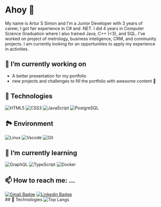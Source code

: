 # Ahoy 👋
My name is Artur S Simon and I'm a Junior Developer with 3 years of career, I got fair experience in C# and .NET. I did 4 years in Computer Science Graduation where I also trained Java, C++ (<3), and SQL. I've worked on project of metrology, business inteligence, CRM, and community projects. I am currently looking for an opportunities to apply my experience in activities.

## 🔭 I’m currently working on
<ul> 
  <li>A better presentation for my portfolio </li>
  <li>new projects and challenges to fill the portfolio with awesome content 🤘 </li>
</ul>

## 🧙‍ Technologies

![HTML5](https://img.shields.io/badge/-HTML5-E34F26?style=flat-square&logo=html5&logoColor=white)
![CSS3](https://img.shields.io/badge/-CSS3-1572B6?style=flat-square&logo=css3)
![JavaScript](https://img.shields.io/badge/-JavaScript-F7DF1E?style=flat-square&logo=javascript&logoColor=black)
![PostgreSQL](https://img.shields.io/badge/-PostgreSQL-336791?style=flat-square&logo=postgresql)

## 🏞 Environment

![Linux](https://img.shields.io/badge/-Linux-E95420?style=flat-square&logo=ubuntu&logoColor=white)
![Vscode](https://img.shields.io/badge/-VScode-007ACC?style=flat-square&logo=visual-studio-code)
![Git](https://img.shields.io/badge/-Git-F05032?style=flat-square&logo=git&logoColor=white)

## 🌱 I’m currently learning

![GraphQL](https://img.shields.io/badge/-GraphQL-E10098?style=flat-square&logo=graphql)
![TypeScript](https://img.shields.io/badge/-TypeScript-007ACC?style=flat-square&logo=typescript&logoColor=white)
![Docker](https://img.shields.io/badge/-Docker-2496ED?style=flat-square&logo=docker&logoColor=white)

## 📫 How to reach me: ...

[![Gmail Badge](https://img.shields.io/badge/-Gmail-D14836?style=flat-square&logo=Gmail&logoColor=white&link=mailto:matheus.xmaz10@gmail.com)](mailto:arturssimon@gmail.com)
[![Linkedin Badge](https://img.shields.io/badge/-arturssimon-blue?style=flat-square&logo=Linkedin&logoColor=white&link=https://www.linkedin.com/in/arturssimon/)](https://www.linkedin.com/in/arturssimon/)
<br/>## 🧙‍ Technologies
![Top Langs](https://github-readme-stats.vercel.app/api/top-langs/?username=artur-simon&hide=TeX&layout=compact&theme=tokyonight)



<!--
Here are some ideas to get you started:
- 🔭 I’m currently working on ...
- 🌱 I’m currently learning ...
- 👯 I’m looking to collaborate on ...
- 🤔 I’m looking for help with ...
- 💬 Ask me about ...
- 📫 How to reach me: ...
- 😄 Pronouns: ...
- ⚡ Fun fact: ...
-->
